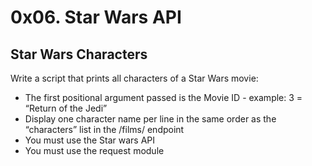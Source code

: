 # 0x06. Star Wars API
## Star Wars Characters
Write a script that prints all characters of a Star Wars movie:

- The first positional argument passed is the Movie ID - example: 3 = “Return of the Jedi”
- Display one character name per line in the same order as the “characters” list in the /films/ endpoint
- You must use the Star wars API
- You must use the request module
